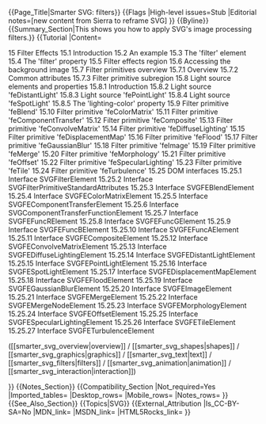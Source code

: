{{Page_Title|Smarter SVG: filters}}
{{Flags
|High-level issues=Stub
|Editorial notes=[new content from Sierra to reframe SVG]
}}
{{Byline}}
{{Summary_Section|This shows you how to apply SVG's image processing filters.}}
{{Tutorial
|Content=

 15 Filter Effects
    15.1 Introduction
    15.2 An example
    15.3 The 'filter' element
    15.4 The 'filter' property
    15.5 Filter effects region
    15.6 Accessing the background image
    15.7 Filter primitives overview
        15.7.1 Overview
        15.7.2 Common attributes
        15.7.3 Filter primitive subregion
    15.8 Light source elements and properties
        15.8.1 Introduction
        15.8.2 Light source 'feDistantLight'
        15.8.3 Light source 'fePointLight'
        15.8.4 Light source 'feSpotLight'
        15.8.5 The 'lighting-color' property
    15.9 Filter primitive 'feBlend'
    15.10 Filter primitive 'feColorMatrix'
    15.11 Filter primitive 'feComponentTransfer'
    15.12 Filter primitive 'feComposite'
    15.13 Filter primitive 'feConvolveMatrix'
    15.14 Filter primitive 'feDiffuseLighting'
    15.15 Filter primitive 'feDisplacementMap'
    15.16 Filter primitive 'feFlood'
    15.17 Filter primitive 'feGaussianBlur'
    15.18 Filter primitive 'feImage'
    15.19 Filter primitive 'feMerge'
    15.20 Filter primitive 'feMorphology'
    15.21 Filter primitive 'feOffset'
    15.22 Filter primitive 'feSpecularLighting'
    15.23 Filter primitive 'feTile'
    15.24 Filter primitive 'feTurbulence'
    15.25 DOM interfaces
        15.25.1 Interface SVGFilterElement
        15.25.2 Interface SVGFilterPrimitiveStandardAttributes
        15.25.3 Interface SVGFEBlendElement
        15.25.4 Interface SVGFEColorMatrixElement
        15.25.5 Interface SVGFEComponentTransferElement
        15.25.6 Interface SVGComponentTransferFunctionElement
        15.25.7 Interface SVGFEFuncRElement
        15.25.8 Interface SVGFEFuncGElement
        15.25.9 Interface SVGFEFuncBElement
        15.25.10 Interface SVGFEFuncAElement
        15.25.11 Interface SVGFECompositeElement
        15.25.12 Interface SVGFEConvolveMatrixElement
        15.25.13 Interface SVGFEDiffuseLightingElement
        15.25.14 Interface SVGFEDistantLightElement
        15.25.15 Interface SVGFEPointLightElement
        15.25.16 Interface SVGFESpotLightElement
        15.25.17 Interface SVGFEDisplacementMapElement
        15.25.18 Interface SVGFEFloodElement
        15.25.19 Interface SVGFEGaussianBlurElement
        15.25.20 Interface SVGFEImageElement
        15.25.21 Interface SVGFEMergeElement
        15.25.22 Interface SVGFEMergeNodeElement
        15.25.23 Interface SVGFEMorphologyElement
        15.25.24 Interface SVGFEOffsetElement
        15.25.25 Interface SVGFESpecularLightingElement
        15.25.26 Interface SVGFETileElement
        15.25.27 Interface SVGFETurbulenceElement

([[smarter_svg_overview|overview]] / [[smarter_svg_shapes|shapes]] /
[[smarter_svg_graphics|graphics]] / [[smarter_svg_text|text]] /
[[smarter_svg_filters|filters]] / [[smarter_svg_animation|animation]]
/ [[smarter_svg_interaction|interaction]])

}}
{{Notes_Section}}
{{Compatibility_Section
|Not_required=Yes
|Imported_tables=
|Desktop_rows=
|Mobile_rows=
|Notes_rows=
}}
{{See_Also_Section}}
{{Topics|SVG}}
{{External_Attribution
|Is_CC-BY-SA=No
|MDN_link=
|MSDN_link=
|HTML5Rocks_link=
}}